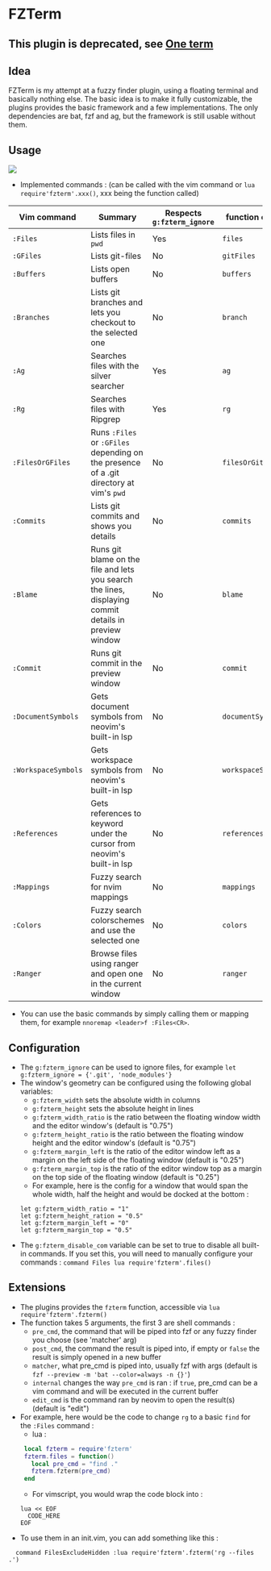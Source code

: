# FZTerm
## **This plugin is deprecated, see [One term](https://github.com/LoricAndre/OneTerm.nvim.git)**
## Idea
FZTerm is my attempt at a fuzzy finder plugin, using a floating terminal and basically nothing else.
The basic idea is to make it fully customizable, the plugins provides the basic framework and a few implementations.
The only dependencies are bat, fzf and ag, but the framework is still usable without them. 

## Usage
![](usage.gif)
 - Implemented commands : (can be called with the vim command or `lua require'fzterm'.xxx()`, xxx being the function called)
 
 | Vim command |          Summary         | Respects `g:fzterm_ignore` | function called |
 | ----------- | ------------------------ | -------------------------- | --------------- |
 | `:Files`      | Lists files in `pwd`     | Yes                       |  `files`            |
 | `:GFiles`     | Lists git-files          | No                        |  `gitFiles`         |
 | `:Buffers`    | Lists open buffers       | No                        |  `buffers`          |
 | `:Branches`   | Lists git branches and lets you checkout to the selected one | No | `branch`  |
 | `:Ag` | Searches files with the silver searcher | Yes | `ag`  |
 | `:Rg` | Searches files with Ripgrep | Yes | `rg`  |
 | `:FilesOrGFiles` | Runs  `:Files` or `:GFiles` depending on the presence of a .git directory at vim's `pwd` | No | `filesOrGitFiles` |
 | `:Commits` | Lists git commits and shows you details | No | `commits`  |
 | `:Blame` | Runs git blame on the file and lets you search the lines, displaying commit details in preview window | No | `blame`  |
 | `:Commit` | Runs git commit in the preview window | No | `commit`  |
 | `:DocumentSymbols` | Gets document symbols from neovim's built-in lsp | No | `documentSymbols` |
 | `:WorkspaceSymbols` | Gets workspace symbols from neovim's built-in lsp | No | `workspaceSymbols` |
 | `:References` | Gets references to keyword under the cursor from neovim's built-in lsp | No | `references` |
 | `:Mappings` | Fuzzy search for nvim mappings | No | `mappings` |
 | `:Colors` | Fuzzy search colorschemes and use the selected one | No | `colors` |
 | `:Ranger` | Browse files using ranger and open one in the current window | No | `ranger` |
 - You can use the basic commands by simply calling them or mapping them, for example `nnoremap <leader>f :Files<CR>`. 

## Configuration
 - The `g:fzterm_ignore` can be used to ignore files, for example `let g:fzterm_ignore = {'.git', 'node_modules'}`
 - The window's geometry can be configured using the following global variables:
   - `g:fzterm_width` sets the absolute width in columns
   - `g:fzterm_height` sets the absolute height in lines
   - `g:fzterm_width_ratio` is the ratio between the floating window width and the editor window's (default is "0.75")
   - `g:fzterm_height_ratio` is the ratio between the floating window height and the editor window's (default is "0.75")
   - `g:fzterm_margin_left` is the ratio of the editor window left as a margin on the left side of the floating window (default is "0.25")
   - `g:fzterm_margin_top` is the ratio of the editor window top as a margin on the top side of the floating window (default is "0.25")
   - For example, here is the config for a window that would span the whole width, half the height and would be docked at the bottom :
   ```
   let g:fzterm_width_ratio = "1"
   let g:fzterm_height_ration = "0.5"
   let g:fzterm_margin_left = "0"
   let g:fzterm_margin_top = "0.5"
   ```
 - The `g:fzterm_disable_com` variable can be set to true to disable all built-in commands. If you set this, you will need to manually configure your commands : 
  `command Files lua require'fzterm'.files()`


## Extensions
 - The plugins provides the `fzterm` function, accessible via `lua require'fzterm'.fzterm()`
 - The function takes 5 arguments, the first 3 are shell commands :
   - `pre_cmd`, the command that will be piped into fzf or any fuzzy finder you choose (see 'matcher' arg)
   - `post_cmd`, the command the result is piped into, if empty or `false` the result is simply opened in a new buffer
   - `matcher`, what pre_cmd is piped into, usually fzf with args (default is `fzf --preview -m 'bat --color=always -n {}'`)
   - `internal` changes the way `pre_cmd` is ran : if `true`, pre_cmd can be a vim command and will be executed in the current buffer
   - `edit_cmd` is the command ran by neovim to open the result(s) (default is "edit")
 - For example, here would be the code to change `rg` to a basic `find` for the `:Files` command :
   - lua :
   ```lua
    local fzterm = require'fzterm'
    fzterm.files = function()
      local pre_cmd = "find ."
      fzterm.fzterm(pre_cmd)
    end
   ```
   - For vimscript, you would wrap the code block into :
   ```
   lua << EOF
     CODE_HERE 
   EOF
   ```
 - To use them in an init.vim, you can add something like this : 
 ```
   command FilesExcludeHidden :lua require'fzterm'.fzterm('rg --files .')
 ```

